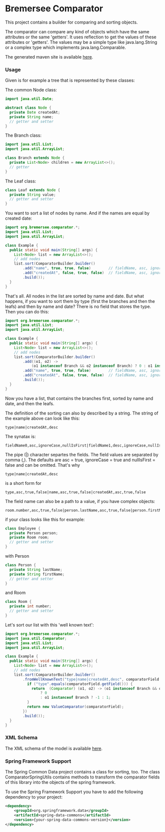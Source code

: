 # Bremersee Comparator
This project contains a builder for comparing and sorting objects.

The comparator can compare any kind of objects which have the same attributes or the same 'getters'.
It uses reflection to get the values of these attributes or 'getters'. 
The values may be a simple type like java.lang.String or a complex type which implements 
java.lang.Comparable.

The generated maven site is available 
[here](https://nexus.bremersee.org/repository/maven-sites/bremersee-comparator/2.0.2-SNAPSHOT/index.html).

### Usage

Given is for example a tree that is represented by these classes:

The common Node class:

```java
import java.util.Date;

abstract class Node {
  private Date createdAt;
  private String name;
  // getter and setter
}
```
  
The Branch class:

```java
import java.util.List;
import java.util.ArrayList;

class Branch extends Node {
  private List<Node> children = new ArrayList<>();
  // getter
}
```

The Leaf class:
  
```java
class Leaf extends Node {
  private String value;
  // getter and setter
}
```

You want to sort a list of nodes by name. And if the names are equal by created date:

```java
import org.bremersee.comparator.*;
import java.util.List;
import java.util.ArrayList;

class Example {
  public static void main(String[] args) {
    List<Node> list = new ArrayList<>();
    // add nodes
    list.sort(ComparatorBuilder.builder()
        .add("name", true, true, false)        // fieldName, asc, ignoreCase, nullIsFirst
        .add("createdAt", false, true, false)  // fieldName, asc, ignoreCase, nullIsFirst
        .build());
  }
}
```

That's all. All nodes in the list are sorted by name and date. But what happens, if you want to sort
them by type (first the branches and then the leafs) and then by name and date? There is no field 
that stores the type. Then you can do this:

```java
import org.bremersee.comparator.*;
import java.util.List;
import java.util.ArrayList;

class Example {
  public static void main(String[] args) {
    List<Node> list = new ArrayList<>();
    // add nodes
    list.sort(ComparatorBuilder.builder()
        .add((o1, o2) ->
            (o1 instanceof Branch && o2 instanceof Branch) ? 0 : o1 instanceof Branch ? -1 : 1)
        .add("name", true, true, false)        // fieldName, asc, ignoreCase, nullIsFirst
        .add("createdAt", false, true, false)  // fieldName, asc, ignoreCase, nullIsFirst
        .build());
  }
}
```

Now you have a list, that contains the branches first, sorted by name and date, and then the leafs.

The definition of the sorting can also by described by a string. The string of the example above can
look like this:

```text
type|name|createdAt,desc
```

The synatax is:

```text
fieldName0,asc,ignoreCase,nullIsFirst|fieldName1,desc,ignoreCase,nullIsFirst
```

The pipe (|) character separtes the fields. The field values are separated by comma (,).
The defaults are asc = true, ignoreCase = true and nullIsFirst = false and can be omitted. That's
why
```text
type|name|createdAt,desc
```
is a short form for
```text
type,asc,true,false|name,asc,true,false|createdAt,asc,true,false
```

The field name can also be a path to a value, if you have complex objects:
```text
room.number,asc,true,false|person.lastName,asc,true,false|person.firstName,asc,true,false
```

if your class looks like this for example:
```java
class Employee {
  private Person person;
  private Room room;
  // getter and setter
}
```

with Person
```java
class Person {
  private String lastName;
  private String firstName;
  // getter and setter
}
```

and Room
```java
class Room {
  private int number;
  // getter and setter
}
```

Let's sort our list with this 'well known text':

```java
import org.bremersee.comparator.*;
import java.util.Comparator;
import java.util.List;
import java.util.ArrayList;

class Example {
  public static void main(String[] args) {
    List<Node> list = new ArrayList<>();
    // add nodes
    list.sort(ComparatorBuilder.builder()
        .fromWellKnownText("type|name|createdAt,desc", comparatorField -> {
          if ("type".equals(comparatorField.getField())) {
            return  (Comparator) (o1, o2) -> (o1 instanceof Branch && o2 instanceof Branch) 
                ? 0 
                : o1 instanceof Branch ? -1 : 1;
          }
          return new ValueComparator(comparatorField);
        })
        .build());
  }
}
```

### XML Schema

The XML schema of the model is available 
[here](http://bremersee.github.io/xmlschemas/bremersee-comparator-v2.xsd).


### Spring Framework Support

The Spring Common Data project contains a class for sorting, too.
The class ComparatorSpringUtils contains methods to transform the 
comparator fields of this library into the objects of the spring framework. 

To use the Spring Framework Support you have to add the following 
dependency to your project:

```xml
<dependency>
    <groupId>org.springframework.data</groupId>
    <artifactId>spring-data-commons</artifactId>
    <version>{your-spring-data-commons-version}</version>
</dependency>
```
